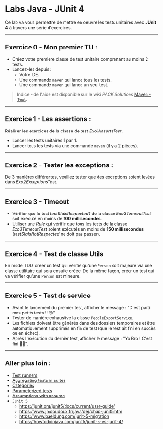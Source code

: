 # Labs Java - JUnit 4

Ce lab va vous permettre de mettre en oeuvre les tests unitaires avec **JUnit 4** à travers une série d'exercices.

---

## Exercice 0 - Mon premier TU :

* Créez votre première classe de test unitaire comprenant au moins 2 tests.
* Lancez-les depuis :
  * Votre IDE.
  * Une commande `maven` qui lance tous les tests.
  * Une commande `maven` qui lance un seul test.

> Indice - de l'aide est disponible sur le wiki *PACK Solutions* [Maven - Test](https://packsolutions.atlassian.net/wiki/spaces/UL/pages/57606358/Maven#Test).

---

## Exercice 1 - Les assertions :

Réaliser les exercices de la classe de test *Exo1AssertsTest*.
* Lancer les tests unitaires 1 par 1.
* Lancer tous les tests via une commande `maven` (il y a 2 pièges).

---

## Exercice 2 - Tester les exceptions :

De 3 manières différentes, veuillez tester que des exceptions soient levées dans *Exo2ExceptionsTest*.

---

## Exercice 3 - Timeout

* Vérifier que le test *testSlaIsRespected1* de la classe *Exo3TimeoutTest* soit exécuté en moins de **100 millisecondes**.
* Utiliser une *Rule* qui vérifie que tous les tests de la classe *Exo3TimeoutTest* soient exécutés en moins de **150 millisecondes** (*testSlaIsNotRespected* ne doit pas passer).

---

## Exercice 4 - Test de classe Utils

En mode TDD, créer un test qui vérifie qu'une `Person` soit majeure via une classe utilitaire qui sera ensuite créée.
De la même façon, créer un test qui va vérifier qu'une `Person` est mineure.

---

## Exercice 5 - Test de service

* Avant le lancement du premier test, afficher le message : "C'est parti mes petits tests !! 😊".
* Tester de manière exhaustive la classe `PeopleExportService`.
* Les fichiers doivent être générés dans des dossiers temporaires et être automatiquement supprimés en fin de test (que le test ait fini en succès ou en échec).
* Après l'exécution du dernier test, afficher le message : "Yo Bro ! C'est fini 🥳🎉".

---

## Aller plus loin :

* [Test runners](https://github.com/junit-team/junit4/wiki/Test-runners)
* [Aggregating tests in suites](https://github.com/junit-team/junit4/wiki/Aggregating-tests-in-suites)
* [Categories](https://github.com/junit-team/junit4/wiki/Categories)
* [Parameterized tests](https://github.com/junit-team/junit4/wiki/Parameterized-tests)
* [Assumptions with assume](https://github.com/junit-team/junit4/wiki/Assumptions-with-assume)
* `JUnit 5`
  * https://junit.org/junit5/docs/current/user-guide/
  * https://www.jmdoudoux.fr/java/dej/chap-junit5.htm
  * https://www.baeldung.com/junit-5-migration
  * https://howtodoinjava.com/junit5/junit-5-vs-junit-4/
